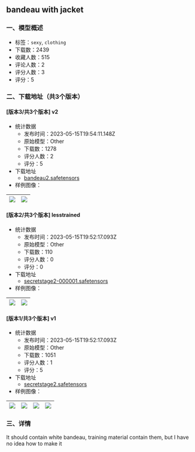 ## bandeau with jacket
### 一、模型概述

- 标签：`sexy`, `clothing`
- 下载数：2439
- 收藏人数：515
- 评论人数：2
- 评分人数：3
- 评分：5

### 二、下载地址（共3个版本）

#### [版本3/共3个版本] v2

- 统计数据
  - 发布时间：2023-05-15T19:54:11.148Z
  - 原始模型：Other
  - 下载数：1278
  - 评分人数：2
  - 评分：5
- 下载地址
  - [bandeau2.safetensors](https://civitai.com/api/download/models/71638)
- 样例图像：

| <img src="https://image.civitai.com/xG1nkqKTMzGDvpLrqFT7WA/722c9a37-95dc-461e-a493-ec88c5cb06b1/width=450/804332.jpeg" /> | <img src="https://image.civitai.com/xG1nkqKTMzGDvpLrqFT7WA/467b4102-220e-4b6f-ab60-f79bd8cbfe5d/width=450/800344.jpeg" /> |
| ---- | ---- |

#### [版本2/共3个版本] lesstrained

- 统计数据
  - 发布时间：2023-05-15T19:52:17.093Z
  - 原始模型：Other
  - 下载数：110
  - 评分人数：0
  - 评分：0
- 下载地址
  - [secretstage2-000001.safetensors](https://civitai.com/api/download/models/28056)
- 样例图像：

| <img src="https://image.civitai.com/xG1nkqKTMzGDvpLrqFT7WA/099a43e2-6a83-4bbb-a79f-7fd9e62c2e00/width=450/315541.jpeg" /> | <img src="https://image.civitai.com/xG1nkqKTMzGDvpLrqFT7WA/709f00ed-4c7f-4ba1-5249-b22874859600/width=450/315540.jpeg" /> |
| ---- | ---- |

#### [版本1/共3个版本] v1

- 统计数据
  - 发布时间：2023-05-15T19:52:17.093Z
  - 原始模型：Other
  - 下载数：1051
  - 评分人数：1
  - 评分：5
- 下载地址
  - [secretstage2.safetensors](https://civitai.com/api/download/models/28055)
- 样例图像：

| <img src="https://image.civitai.com/xG1nkqKTMzGDvpLrqFT7WA/ebc80795-a767-4ff5-7016-309541a11d00/width=450/315539.jpeg" /> | <img src="https://image.civitai.com/xG1nkqKTMzGDvpLrqFT7WA/4db81416-4813-4617-74d8-ee5b49372500/width=450/315537.jpeg" /> | <img src="https://image.civitai.com/xG1nkqKTMzGDvpLrqFT7WA/9413dc8d-e5b4-43b6-a38e-8d0e180e2100/width=450/315536.jpeg" /> | <img src="https://image.civitai.com/xG1nkqKTMzGDvpLrqFT7WA/9c33032b-655f-4cbf-1fc4-c247b24c4b00/width=450/315538.jpeg" /> |
| ---- | ---- | ---- | ---- |


### 三、详情
<p>It should contain white bandeau, training material contain them, but I have no idea how to make it</p>